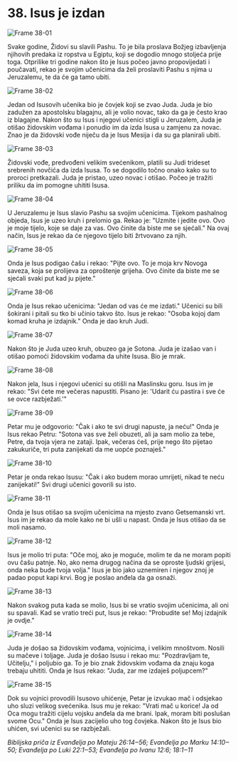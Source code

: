 # 38. Isus je izdan

![Frame 38-01](https://cdn.door43.org/obs/jpg/360px/obs-en-38-01.jpg)

Svake godine, Židovi su slavili Pashu. To je bila proslava Božjeg izbavljenja njihovih predaka iz ropstva u Egiptu, koji se dogodio mnogo stoljeća prije toga. Otprilike tri godine nakon što je Isus počeo javno propovijedati i poučavati, rekao je svojim učenicima da želi proslaviti Pashu s njima u Jeruzalemu, te da će ga tamo ubiti.

![Frame 38-02](https://cdn.door43.org/obs/jpg/360px/obs-en-38-02.jpg)

Jedan od Isusovih učenika bio je čovjek koji se zvao Juda. Juda je bio zadužen za apostolsku blagajnu, ali je volio novac, tako da ga je često krao iz blagajne. Nakon što su Isus i njegovi učenici stigli u Jeruzalem, Juda je otišao židovskim vođama i ponudio im da izda Isusa u zamjenu za novac. Znao je da židovski vođe niječu da je Isus Mesija i da su ga planirali ubiti.

![Frame 38-03](https://cdn.door43.org/obs/jpg/360px/obs-en-38-03.jpg)

Židovski vođe, predvođeni velikim svećenikom, platili su Judi trideset srebrenih novčića da izda Isusa. To se dogodilo točno onako kako su to proroci pretkazali. Juda je pristao, uzeo novac i otišao. Počeo je tražiti priliku da im pomogne uhititi Isusa.

![Frame 38-04](https://cdn.door43.org/obs/jpg/360px/obs-en-38-04.jpg)

U Jeruzalemu je Isus slavio Pashu sa svojim učenicima. Tijekom pashalnog objeda, Isus je uzeo kruh i prelomio ga. Rekao je: "Uzmite i jedite ovo. Ovo je moje tijelo, koje se daje za vas. Ovo činite da biste me se sjećali." Na ovaj način, Isus je rekao da će njegovo tijelo biti žrtvovano za njih.

![Frame 38-05](https://cdn.door43.org/obs/jpg/360px/obs-en-38-05.jpg)

Onda je Isus podigao čašu i rekao: "Pijte ovo. To je moja krv Novoga saveza, koja se prolijeva za oproštenje grijeha. Ovo činite da biste me se sjećali svaki put kad ju pijete."

![Frame 38-06](https://cdn.door43.org/obs/jpg/360px/obs-en-38-06.jpg)

Onda je Isus rekao učenicima: "Jedan od vas će me izdati." Učenici su bili šokirani i pitali su tko bi učinio takvo što. Isus je rekao: "Osoba kojoj dam komad kruha je izdajnik." Onda je dao kruh Judi.

![Frame 38-07](https://cdn.door43.org/obs/jpg/360px/obs-en-38-07.jpg)

Nakon što je Juda uzeo kruh, obuzeo ga je Sotona. Juda je izašao van i otišao pomoći židovskim vođama da uhite Isusa. Bio je mrak.

![Frame 38-08](https://cdn.door43.org/obs/jpg/360px/obs-en-38-08.jpg)

Nakon jela, Isus i njegovi učenici su otišli na Maslinsku goru. Isus im je rekao: "Svi ćete me večeras napustiti. Pisano je: 'Udarit ću pastira i sve će se ovce razbježati.'"

![Frame 38-09](https://cdn.door43.org/obs/jpg/360px/obs-en-38-09.jpg)

Petar mu je odgovorio: "Čak i ako te svi drugi napuste, ja neću!" Onda je Isus rekao Petru: "Sotona vas sve želi obuzeti, ali ja sam molio za tebe, Petre, da tvoja vjera ne zataji. Ipak, večeras ćeš, prije nego što pijetao zakukuriče, tri puta zanijekati da me uopće poznaješ."

![Frame 38-10](https://cdn.door43.org/obs/jpg/360px/obs-en-38-10.jpg)

Petar je onda rekao Isusu: "Čak i ako budem morao umrijeti, nikad te neću zanijekati!" Svi drugi učenici govorili su isto.

![Frame 38-11](https://cdn.door43.org/obs/jpg/360px/obs-en-38-11.jpg)

Onda je Isus otišao sa svojim učenicima na mjesto zvano Getsemanski vrt. Isus im je rekao da mole kako ne bi ušli u napast. Onda je Isus otišao da se moli nasamo.

![Frame 38-12](https://cdn.door43.org/obs/jpg/360px/obs-en-38-12.jpg)

Isus je molio tri puta: "Oče moj, ako je moguće, molim te da ne moram popiti ovu čašu patnje. No, ako nema drugog načina da se oproste ljudski grijesi, onda neka bude tvoja volja." Isus je bio jako uznemiren i njegov znoj je padao poput kapi krvi. Bog je poslao anđela da ga osnaži.

![Frame 38-13](https://cdn.door43.org/obs/jpg/360px/obs-en-38-13.jpg)

Nakon svakog puta kada se molio, Isus bi se vratio svojim učenicima, ali oni su spavali. Kad se vratio treći put, Isus je rekao: "Probudite se! Moj izdajnik je ovdje."

![Frame 38-14](https://cdn.door43.org/obs/jpg/360px/obs-en-38-14.jpg)

Juda je došao sa židovskim vođama, vojnicima, i velikim mnoštvom. Nosili su mačeve i toljage. Juda je došao Isusu i rekao mu: "Pozdravljam te, Učitelju," i poljubio ga. To je bio znak židovskim vođama da znaju koga trebaju uhititi. Onda je Isus rekao: "Juda, zar me izdaješ poljupcem?"

![Frame 38-15](https://cdn.door43.org/obs/jpg/360px/obs-en-38-15.jpg)

Dok su vojnici provodili Isusovo uhićenje, Petar je izvukao mač i odsjekao uho sluzi velikog svećenika. Isus mu je rekao: "Vrati mač u korice! Ja od Oca mogu tražiti cijelu vojsku anđela da me brani. Ipak, moram biti poslušan svome Ocu." Onda je Isus zacijelio uho tog čovjeka. Nakon što je Isus bio uhićen, svi učenici su se razbježali.

_Biblijska priča iz Evanđelja po Mateju 26:14‒56; Evanđelja po Marku 14:10‒50; Evanđelja po Luki 22:1‒53; Evanđelja po Ivanu 12:6; 18:1‒11_
